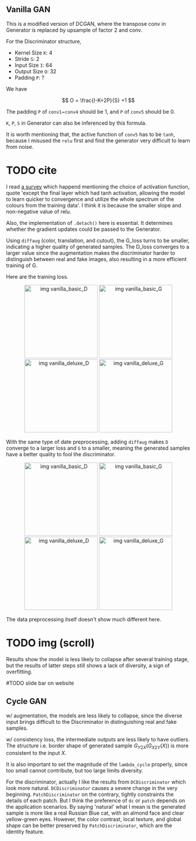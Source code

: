 
## Vanilla GAN
This is a modified version of DCGAN, where the transpose conv in Generator is replaced by upsample of factor 2 and conv.

For the Discriminator structure, 
- Kernel Size ``K``: 4
- Stride ``S``: 2
- Input Size ``I``: 64
- Output Size ``O``: 32
- Padding ``P``: ?

We have 
  

$$
    O = \frac{I-K+2P}{S} +1
$$

The padding ``P`` of ``conv1``~``conv4`` should be 1, and ``P`` of ``conv5`` should be 0.

``K``, ``P``, ``S`` in Generator can also be inferenced by this formula.

It is worth mentioning that, the active function of ``conv5`` has to be ``tanh``, because I misused the ``relu`` first and find the generator very difficult to learn from noise. 

# TODO cite

I read [a survey](https://www.sciencedirect.com/science/article/pii/S1574013720303853) which happend mentioning the choice of activation function, quote 'except the final layer which had tanh activation, allowing the model to learn quicker to convergence and utilize the whole spectrum of the colours from the training data'. I think it is because the smaller slope and non-negative value of relu.

Also, the implementation of ``.detach()`` here is essential. It determines whether the gradient updates could be passed to the Generator.


Using ``diffaug`` (color, translation, and cutout), the G_loss turns to be smaller, indicating a higher quality of generated samples. The D_loss converges to a larger value since the augmentation makes the discriminator harder to distinguish between real and fake images, also resulting in a more efficient training of G.

Here are the training loss.

<div style="text-align:center">
    <img src="./figure/vanilla_basic_D.png" alt="img vanilla_basic_D" width="200" height="">
    <img src="./figure/vanilla_basic_G.png" alt="img vanilla_basic_G" width="200" height="">
</div>

<div style="text-align:center">
    <img src="./figure/vanilla_deluxe_D.png" alt="img vanilla_deluxe_D" width="200" height="">
    <img src="./figure/vanilla_deluxe_G.png" alt="img vanilla_deluxe_G" width="200" height="">
</div>

With the same type of date preprocessing, adding ``diffaug`` makes ``D`` converge to a larger loss and  ``G`` to a smaller, meaning the generated samples have a better quality to fool the discriminator.

<div style="text-align:center">
    <img src="./figure/vanilla_D.png" alt="img vanilla_basic_D" width="200" height="">
    <img src="./figure/vanilla_G.png" alt="img vanilla_basic_G" width="200" height="">
</div>

<div style="text-align:center">
    <img src="./figure/vanilla_diffaug_D.png" alt="img vanilla_deluxe_D" width="200" height="">
    <img src="./figure/vanilla_diffaug_G.png" alt="img vanilla_deluxe_G" width="200" height="">
</div>

The data preprocessing itself doesn't show much different here.

# TODO img (scroll)

Results show the model is less likely to collapse after several training stage, but the results of latter steps still shows a lack of diversity, a sign of overfitting.

#TODO slide bar on website


## Cycle GAN


w/ augmentation, the models are less likely to collapse, since the diverse input brings difficult to the Discriminator in distinguishing real and fake samples.

w/ consistency loss, the intermediate outputs are less likely to have outliers. The structure i.e. border shape of generated sample $G_{Y2X}(G_{X2Y}(X))$ is more consistent to the input $X$.

It is also important to set the magnitude of the ``lambda_cycle`` properly, since too small cannot contribute, but too large limits diversity.

For the discriminator, actually I like the results from ``DCDiscriminator`` which look more natural. ``DCDiscriminator`` causes a severe change in the very beginning. ``PatchDiscriminator`` on the contrary, tightly constraints the details of each patch. But I think the preference of ``dc`` or ``patch`` depends on the application scenarios. By saying 'natural' what I mean is the generated sample is more like a real Russian Blue cat, with an almond face and clear yellow-green eyes. However, the color contrast, local texture, and global shape can be better preserved by ``PatchDiscriminator``, which are the identity feature. 


